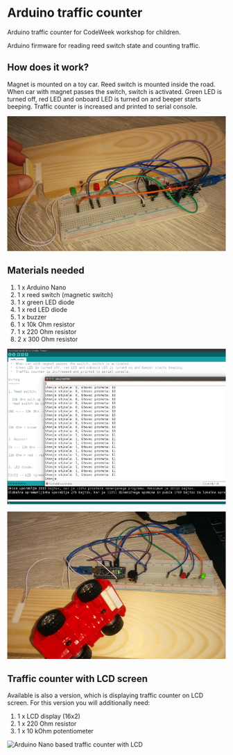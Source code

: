 # Arduino traffic counter
Arduino traffic counter for CodeWeek workshop for children.

Arduino firmware for reading reed switch state and counting traffic.

## How does it work?

Magnet is mounted on a toy car. Reed switch is mounted inside the road. When car with magnet passes the switch, switch is activated. Green LED is turned off, red LED and onboard LED is turned on and beeper starts beeping. Traffic counter is increased and printed to serial console.

![Arduino Nano based traffic counter](TrafficCounter.jpg)

## Materials needed
1. 1 x Arduino Nano
2. 1 x reed switch (magnetic switch)
3. 1 x green LED diode
4. 1 x red LED diode
5. 1 x buzzer
6. 1 x 10k Ohm resistor
7. 1 x 220 Ohm resistor
8. 2 x 300 Ohm resistor


![Arduino Nano based traffic counter - software part](TrafficCounter_sw.png)

![Arduino Nano based traffic counter with car](TrafficCounter_car.jpg)


## Traffic counter with LCD screen
Available is also a version, which is displaying traffic counter on LCD screen. For this version you will additionally need:
1. 1 x LCD display (16x2)
2. 1 x 220 Ohm resistor
3. 1 x 10 kOhm potentiometer

![Arduino Nano based traffic counter with LCD](TrafficCounter_LCD.jpg)
